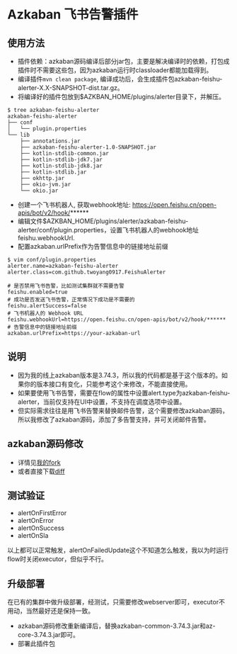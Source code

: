 # Azkaban 飞书告警插件
## 使用方法
- 插件依赖：azkaban源码编译后部分jar包，主要是解决编译时的依赖，打包成插件时不需要这些包，因为azkaban运行时classloader都能加载得到。 
- 编译插件`mvn clean package`, 编译成功后，会生成插件包azkaban-feishu-alerter-X.X-SNAPSHOT-dist.tar.gz。
- 将编译好的插件包放到$AZKBAN_HOME/plugins/alerter目录下，并解压。
```shell
$ tree azkaban-feishu-alerter
azkaban-feishu-alerter
├── conf
│   └── plugin.properties
└── lib
    ├── annotations.jar
    ├── azkaban-feishu-alerter-1.0-SNAPSHOT.jar
    ├── kotlin-stdlib-common.jar
    ├── kotlin-stdlib-jdk7.jar
    ├── kotlin-stdlib-jdk8.jar
    ├── kotlin-stdlib.jar
    ├── okhttp.jar
    ├── okio-jvm.jar
    └── okio.jar
```
- 创建一个飞书机器人, 获取webhook地址: https://open.feishu.cn/open-apis/bot/v2/hook/******
- 编辑文件$AZKBAN_HOME/plugins/alerter/azkaban-feishu-alerter/conf/plugin.properties，设置飞书机器人的webhook地址feishu.webhookUrl.
- 配置azkaban.urlPrefix作为告警信息中的链接地址前缀
```shell
$ vim conf/plugin.properties
alerter.name=azkaban-feishu-alerter
alerter.class=com.github.twoyang0917.FeishuAlerter

# 是否禁用飞书告警，比如测试集群就不需要告警
feishu.enabled=true
# 成功是否发送飞书告警，正常情况下成功是不需要的
feishu.alertSuccess=false
# 飞书机器人的 Webhook URL
feishu.webhookUrl=https://open.feishu.cn/open-apis/bot/v2/hook/******
# 告警信息中的链接地址前缀
azkaban.urlPrefix=https://your-azkaban-url
```

## 说明
- 因为我的线上azkaban版本是3.74.3，所以我的代码都是基于这个版本的。如果你的版本接口有变化，只能参考这个来修改，不能直接使用。
- 如果要使用飞书告警，需要在flow的属性中设置alert.type为azkaban-feishu-alerter，当前仅支持在UI中设置，不支持在调度选项中设置。
- 但实际需求往往是用飞书告警来替换邮件告警，这个需要修改azkaban源码，所以我修改了azkaban源码，添加了多告警支持，并可关闭邮件告警。

## azkaban源码修改
- 详情见[我的fork](https://github.com/azkaban/azkaban/compare/3.74.3...twoyang0917:azkaban:multi_alerter)
- 或者直接下载[diff](https://github.com/azkaban/azkaban/compare/3.74.3...twoyang0917:azkaban:multi_alerter.diff)

## 测试验证
+ alertOnFirstError
+ alertOnError
+ alertOnSuccess
+ alertOnSla

以上都可以正常触发，alertOnFailedUpdate这个不知道怎么触发，我以为时运行flow时关闭executor，但似乎不行。

## 升级部署
在已有的集群中做升级部署，经测试，只需要修改webserver即可，executor不用动，当然最好还是保持一致。
- azkaban源码修改重新编译后，替换azkaban-common-3.74.3.jar和az-core-3.74.3.jar即可。
- 部署此插件包
